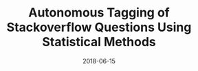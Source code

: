 ---
title: "Autonomous Tagging of Stackoverflow Questions Using Statistical Methods"
collection: publications
permalink: /publication/autonomus_tagging_stack_overflow
excerpt: 'This paper is about developing a method for autonomous tagging of stack-overflow questions'
date: 2018-06-15
venue: 'International Conference on Computer Science, Industrial Electronics(ICCSIE)'
paperurl: 'https://www.digitalxplore.org/up_proc/pdf/377-153025525644-48.pdf'
---
